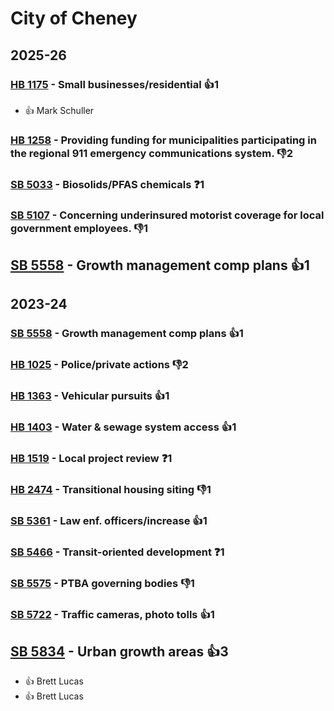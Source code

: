# City of Cheney
## 2025-26

### [HB 1175](/bill/2025-26/hb/1175/) - Small businesses/residential 👍1  
* 👍 Mark Schuller

### [HB 1258](/bill/2025-26/hb/1258/) - Providing funding for municipalities participating in the regional 911 emergency communications system.  👎2 

### [SB 5033](/bill/2025-26/sb/5033/) - Biosolids/PFAS chemicals   ❓1

### [SB 5107](/bill/2025-26/sb/5107/) - Concerning underinsured motorist coverage for local government employees.  👎1 

## [SB 5558](/bill/2025-26/sb/5558/) - Growth management comp plans 👍1  

## 2023-24

### [SB 5558](/bill/2023-24/sb/5558/) - Growth management comp plans 👍1  

### [HB 1025](/bill/2023-24/hb/1025/) - Police/private actions  👎2 

### [HB 1363](/bill/2023-24/hb/1363/) - Vehicular pursuits 👍1  

### [HB 1403](/bill/2023-24/hb/1403/) - Water & sewage system access 👍1  

### [HB 1519](/bill/2023-24/hb/1519/) - Local project review   ❓1

### [HB 2474](/bill/2023-24/hb/2474/) - Transitional housing siting  👎1 

### [SB 5361](/bill/2023-24/sb/5361/) - Law enf. officers/increase 👍1  

### [SB 5466](/bill/2023-24/sb/5466/) - Transit-oriented development   ❓1

### [SB 5575](/bill/2023-24/sb/5575/) - PTBA governing bodies  👎1 

### [SB 5722](/bill/2023-24/sb/5722/) - Traffic cameras, photo tolls 👍1  

## [SB 5834](/bill/2023-24/sb/5834/) - Urban growth areas 👍3  
* 👍 Brett Lucas
* 👍 Brett Lucas
